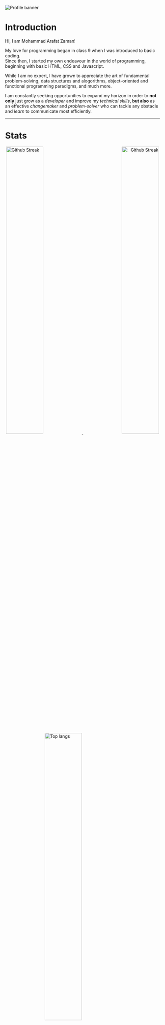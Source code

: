 ![Profile banner](https://i.imgur.com/YoSH62q.png)

# Introduction
Hi, I am Mohammad Arafat Zaman! <br/>

My love for programming began in class 9 when I was introduced to basic coding. <br/> 
Since then, I started my own endeavour in the world of programming, beginning with basic HTML, CSS and Javascript. <br/>

While I am no expert, I have grown to appreciate the art of fundamental problem-solving, data structures and alogorithms, object-oriented and functional programming paradigms, and much more.

I am constantly seeking opportunities to expand my horizon in order to **not only** just grow as a *developer* and improve my *technical skills*, **but also** as an effective *changemaker* and *problem-solver* who can tackle any obstacle and *learn* to communicate most efficiently.

---
# Stats

<div width="100%" align="center">
  <a align="left" href="https://git.io/streak-stats" target="_blank">
    <img width="49%" alt="Github Streak" src="https://github-readme-streak-stats.herokuapp.com?user=M-ArafatZaman&theme=github-dark-blue&hide_border=true" />
  </a>
  
  <a align="right" href="https://git.io/streak-stats" target="_blank">
    <img width="49%" alt="Github Streak" src="https://github-readme-stats.vercel.app/api?username=M-ArafatZaman&show_icons=true&theme=github_dark&hide_border=true" />
  </a>
</div>

<div width="100%" align="center">
  <a align="left" href="https://git.io/streak-stats" target="_blank">
    <img width="49%" alt="Top langs" src="https://github-readme-stats.vercel.app/api/top-langs/?username=M-ArafatZaman&theme=github_dark&layout=compact&hide_border=true" />
  </a>
  
  
</div>

